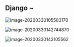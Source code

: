 ## Django ~

![image-20200330105503170](C:\Users\Sophie\AppData\Roaming\Typora\typora-user-images\image-20200330105503170.png)



![image-20200330142744870](C:\Users\Sophie\AppData\Roaming\Typora\typora-user-images\image-20200330142744870.png)



![image-20200330143105562](C:\Users\Sophie\AppData\Roaming\Typora\typora-user-images\image-20200330143105562.png)